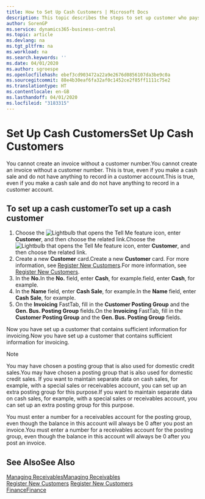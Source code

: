 ```yaml
---
title: How to Set Up Cash Customers | Microsoft Docs
description: This topic describes the steps to set up customer who pays in cash.
author: SorenGP
ms.service: dynamics365-business-central
ms.topic: article
ms.devlang: na
ms.tgt_pltfrm: na
ms.workload: na
ms.search.keywords: ''
ms.date: 04/01/2020
ms.author: sgroespe
ms.openlocfilehash: ebef3cd903472a22a9e2676d0856107da3be9c0a
ms.sourcegitcommit: 88e4b30eaf6fa32af0c1452ce2f85ff1111c75e2
ms.translationtype: HT
ms.contentlocale: en-GB
ms.lasthandoff: 04/01/2020
ms.locfileid: "3183315"
---
```

# <a name="set-up-cash-customers"></a><span data-ttu-id="47702-103">Set Up Cash Customers</span><span class="sxs-lookup"><span data-stu-id="47702-103">Set Up Cash Customers</span></span>
<span data-ttu-id="47702-104">You cannot create an invoice without a customer number.</span><span class="sxs-lookup"><span data-stu-id="47702-104">You cannot create an invoice without a customer number.</span></span> <span data-ttu-id="47702-105">This is true, even if you make a cash sale and do not have anything to record in a customer account.</span><span class="sxs-lookup"><span data-stu-id="47702-105">This is true, even if you make a cash sale and do not have anything to record in a customer account.</span></span>  

## <a name="to-set-up-a-cash-customer"></a><span data-ttu-id="47702-106">To set up a cash customer</span><span class="sxs-lookup"><span data-stu-id="47702-106">To set up a cash customer</span></span>  
1.  <span data-ttu-id="47702-107">Choose the ![Lightbulb that opens the Tell Me feature](media/ui-search/search_small.png "Tell me what you want to do") icon, enter **Customer**, and then choose the related link.</span><span class="sxs-lookup"><span data-stu-id="47702-107">Choose the ![Lightbulb that opens the Tell Me feature](media/ui-search/search_small.png "Tell me what you want to do") icon, enter **Customer**, and then choose the related link.</span></span>  
2.  <span data-ttu-id="47702-108">Create a new **Customer** card.</span><span class="sxs-lookup"><span data-stu-id="47702-108">Create a new **Customer** card.</span></span> <span data-ttu-id="47702-109">For more information, see [Register New Customers](sales-how-register-new-customers.md).</span><span class="sxs-lookup"><span data-stu-id="47702-109">For more information, see [Register New Customers](sales-how-register-new-customers.md).</span></span>
3.  <span data-ttu-id="47702-110">In the **No.**</span><span class="sxs-lookup"><span data-stu-id="47702-110">In the **No.**</span></span> <span data-ttu-id="47702-111">field, enter **Cash**, for example.</span><span class="sxs-lookup"><span data-stu-id="47702-111">field, enter **Cash**, for example.</span></span>  
4.  <span data-ttu-id="47702-112">In the **Name** field, enter **Cash Sale**, for example.</span><span class="sxs-lookup"><span data-stu-id="47702-112">In the **Name** field, enter **Cash Sale**, for example.</span></span>  
5.  <span data-ttu-id="47702-113">On the **Invoicing** FastTab, fill in the **Customer Posting Group** and the **Gen. Bus. Posting Group** fields.</span><span class="sxs-lookup"><span data-stu-id="47702-113">On the **Invoicing** FastTab, fill in the **Customer Posting Group** and the **Gen. Bus. Posting Group** fields.</span></span>  

 <span data-ttu-id="47702-114">Now you have set up a customer that contains sufficient information for invoicing.</span><span class="sxs-lookup"><span data-stu-id="47702-114">Now you have set up a customer that contains sufficient information for invoicing.</span></span>  

> [!NOTE]  
>  <span data-ttu-id="47702-115">You may have chosen a posting group that is also used for domestic credit sales.</span><span class="sxs-lookup"><span data-stu-id="47702-115">You may have chosen a posting group that is also used for domestic credit sales.</span></span> <span data-ttu-id="47702-116">If you want to maintain separate data on cash sales, for example, with a special sales or receivables account, you can set up an extra posting group for this purpose.</span><span class="sxs-lookup"><span data-stu-id="47702-116">If you want to maintain separate data on cash sales, for example, with a special sales or receivables account, you can set up an extra posting group for this purpose.</span></span>  
>   
>  <span data-ttu-id="47702-117">You must enter a number for a receivables account for the posting group, even though the balance in this account will always be 0 after you post an invoice.</span><span class="sxs-lookup"><span data-stu-id="47702-117">You must enter a number for a receivables account for the posting group, even though the balance in this account will always be 0 after you post an invoice.</span></span>  

## <a name="see-also"></a><span data-ttu-id="47702-118">See Also</span><span class="sxs-lookup"><span data-stu-id="47702-118">See Also</span></span>
[<span data-ttu-id="47702-119">Managing Receivables</span><span class="sxs-lookup"><span data-stu-id="47702-119">Managing Receivables</span></span>](receivables-manage-receivables.md)  
<span data-ttu-id="47702-120">[Register New Customers](sales-how-register-new-customers.md)  </span><span class="sxs-lookup"><span data-stu-id="47702-120">[Register New Customers](sales-how-register-new-customers.md)  </span></span>  
[<span data-ttu-id="47702-121">Finance</span><span class="sxs-lookup"><span data-stu-id="47702-121">Finance</span></span>](finance.md)  

